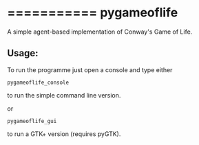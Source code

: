 ===========
pygameoflife
===========

A simple agent-based implementation of Conway's Game of Life.

Usage:
------

To run the programme just open a console and type either

    pygameoflife_console  

to run the simple command line version.

or

    pygameoflife_gui

to run a GTK+ version (requires pyGTK).
